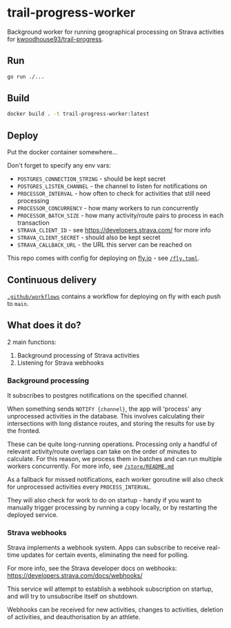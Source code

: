 # trail-progress-worker
Background worker for running geographical processing on Strava activities for [kwoodhouse93/trail-progress](https://github.com/kwoodhouse93/trail-progress).

## Run

```sh
go run ./...
```

## Build

```sh
docker build . -t trail-progress-worker:latest
```

## Deploy

Put the docker container somewhere...

Don't forget to specify any env vars:

- `POSTGRES_CONNECTION_STRING` - should be kept secret
- `POSTGRES_LISTEN_CHANNEL` - the channel to listen for notifications on
- `PROCESSOR_INTERVAL` - how often to check for activities that still need processing
- `PROCESSOR_CONCURRENCY` - how many workers to run concurrently
- `PROCESSOR_BATCH_SIZE` - how many activity/route pairs to process in each transaction
- `STRAVA_CLIENT_ID` - see https://developers.strava.com/ for more info
- `STRAVA_CLIENT_SECRET` - should also be kept secret
- `STRAVA_CALLBACK_URL` - the URL this server can be reached on

This repo comes with config for deploying on [fly.io](https://fly.io/) - see [`/fly.toml`](https://github.com/kwoodhouse93/trail-progress-worker/blob/main/fly.toml).

## Continuous delivery

[`.github/workflows`](https://github.com/kwoodhouse93/trail-progress-worker/tree/main/.github/workflows) contains a workflow for deploying on fly with each push to `main`.

## What does it do?

2 main functions:
1. Background processing of Strava activities
2. Listening for Strava webhooks

### Background processing
It subscribes to postgres notifications on the specified channel.

When something sends `NOTIFY {channel}`, the app will 'process' any unprocessed activities in the database. This involves calculating their intersections with long distance routes, and storing the results for use by the fronted.

These can be quite long-running operations. Processing only a handful of relevant activity/route overlaps can take on the order of minutes to calculate. For this reason, we process them in batches and can run multiple workers concurrently. For more info, see [`/store/README.md`](https://github.com/kwoodhouse93/trail-progress-worker/blob/main/store/README.md)

As a fallback for missed notifications, each worker goroutine will also check for unprocessed activities every `PROCESS_INTERVAL`.

They will also check for work to do on startup - handy if you want to manually trigger processing by running a copy locally, or by restarting the deployed service.

### Strava webhooks

Strava implements a webhook system. Apps can subscribe to receive real-time updates for certain events, eliminating the need for polling.

For more info, see the Strava developer docs on webhooks:  
https://developers.strava.com/docs/webhooks/

This service will attempt to establish a webhook subscription on startup, and will try to unsubscribe itself on shutdown.

Webhooks can be received for new activities, changes to activities, deletion of activities, and deauthorisation by an athlete.
